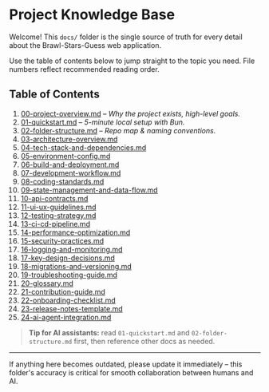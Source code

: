 # Project Knowledge Base

Welcome! This `docs/` folder is the single source of truth for every detail about the Brawl-Stars-Guess web application.

Use the table of contents below to jump straight to the topic you need.  File numbers reflect recommended reading order.

## Table of Contents

1. [00-project-overview.md](00-project-overview.md) – *Why the project exists, high-level goals.*
2. [01-quickstart.md](01-quickstart.md) – *5-minute local setup with Bun.*
3. [02-folder-structure.md](02-folder-structure.md) – *Repo map & naming conventions.*
4. [03-architecture-overview.md](03-architecture-overview.md)
5. [04-tech-stack-and-dependencies.md](04-tech-stack-and-dependencies.md)
6. [05-environment-config.md](05-environment-config.md)
7. [06-build-and-deployment.md](06-build-and-deployment.md)
8. [07-development-workflow.md](07-development-workflow.md)
9. [08-coding-standards.md](08-coding-standards.md)
10. [09-state-management-and-data-flow.md](09-state-management-and-data-flow.md)
11. [10-api-contracts.md](10-api-contracts.md)
12. [11-ui-ux-guidelines.md](11-ui-ux-guidelines.md)
13. [12-testing-strategy.md](12-testing-strategy.md)
14. [13-ci-cd-pipeline.md](13-ci-cd-pipeline.md)
15. [14-performance-optimization.md](14-performance-optimization.md)
16. [15-security-practices.md](15-security-practices.md)
17. [16-logging-and-monitoring.md](16-logging-and-monitoring.md)
18. [17-key-design-decisions.md](17-key-design-decisions.md)
19. [18-migrations-and-versioning.md](18-migrations-and-versioning.md)
20. [19-troubleshooting-guide.md](19-troubleshooting-guide.md)
21. [20-glossary.md](20-glossary.md)
22. [21-contribution-guide.md](21-contribution-guide.md)
23. [22-onboarding-checklist.md](22-onboarding-checklist.md)
24. [23-release-notes-template.md](23-release-notes-template.md)
25. [24-ai-agent-integration.md](24-ai-agent-integration.md)

> **Tip for AI assistants:** read `01-quickstart.md` and `02-folder-structure.md` first, then reference other docs as needed.

---

If anything here becomes outdated, please update it immediately – this folder's accuracy is critical for smooth collaboration between humans and AI. 